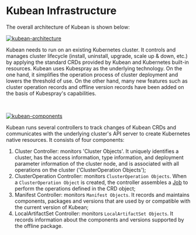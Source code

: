 # Kubean Infrastructure

The overall architecture of Kubean is shown below:

[![kubean-architecture]][kubean-architecture]

Kubean needs to run on an existing Kubernetes cluster. It controls and manages cluster lifecycle (install, uninstall, upgrade, scale up & down, etc.) by applying the standard CRDs provided by Kubean and Kubernetes built-in resources. Kubean uses Kubespray as the underlying technology. On the one hand, it simplifies the operation process of cluster deployment and lowers the threshold of use. On the other hand, many new features such as cluster operation records and offline version records have been added on the basis of Kubespray's capabilities.

<br/>

[![kubean-components]][kubean-components]

Kubean runs several controllers to track changes of Kubean CRDs and communicates with the underlying cluster's API server to create Kubernetes native resources. It consists of four components:

  1. Cluster Controller: monitors 'Cluster Objects'. It uniquely identifies a cluster, has the access information, type information, and deployment parameter information of the cluster node, and is associated with all operations on the cluster ('ClusterOperation Objects');
  2. ClusterOperation Controller: monitors `ClusterOperation Objects`. When a `ClusterOperation Object` is created, the controller assembles a [Job](https://kubernetes.io/docs/concepts/workloads/controllers/job/) to perform the operations defined in the CRD object;
  3. Manifest Controller: monitors `Manifest Objects`. It records and maintains components, packages and versions that are used by or compatible with the current version of Kubean;
  4. LocalArtifactSet Controller: monitors `LocalArtifactSet Objects`. It records information about the components and versions supported by the offline package.

  [kubean-architecture]: /kubean/en/assets/images/kubean-architecture.png
  [kubean-components]: /kubean/en/assets/images/kubean-components.png